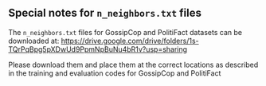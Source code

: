 ## Special notes for `n_neighbors.txt` files

The `n_neighbors.txt` files for GossipCop and PolitiFact datasets can be downloaded at: https://drive.google.com/drive/folders/1s-TQrPqBpg5pXDwUd9PpmNpBuNu4bR1v?usp=sharing

Please download them and place them at the correct locations as described in the training and evaluation codes for GossipCop and PolitiFact
